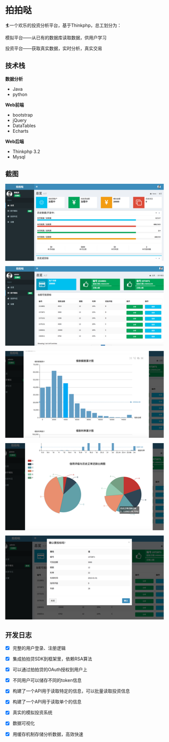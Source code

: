 # 拍拍哒

🏄一个欢乐的投资分析平台，基于Thinkphp，总工划分为：

模拟平台——从已有的数据库读取数据，供用户学习

投资平台——获取真实数据，实时分析，真实交易

## 技术栈

**数据分析**

* Java
* python

**Web前端**

* bootstrap
* jQuery
* DataTables
* Echarts

**Web后端**

* Thinkphp 3.2
* Mysql

## 截图

![](About/1.png)

![](About/2.png)

![](About/3.png)

![](About/4.png)

![](About/5.png)

## 开发日志

- [x] 完整的用户登录、注册逻辑
- [x] 集成拍拍贷SDK到框架里，依赖RSA算法
- [x] 可以通过拍拍贷的OAuth授权到用户上
- [x] 不同用户可以储存不同的token信息
- [x] 构建了一个API用于读取特定的信息，可以批量读取投资信息
- [x] 构建了一个API用于读取单个的信息
- [x] 真实的模拟投资系统
- [x] 数据可视化
- [x] 用缓存机制存储分析数据，高效快速

